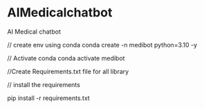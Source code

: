 # AIMedicalchatbot
AI Medical chatbot 


// create env using conda 
conda create -n medibot python=3.10 -y

// Activate conda 
conda activate medibot


//Create Requirements.txt file for all library 

<!-- sentence-transformers==2.2.2
langchain
flask
pypdf
python-dotenv
pinecone[grpc]
langchain-pinecone
langchain-community
langchain-openai
langchain-experimental -->

// install the requirements

pip install -r requirements.txt



